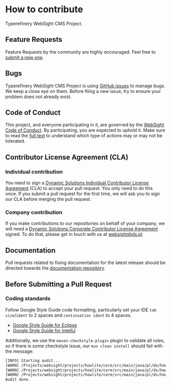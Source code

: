 # How to contribute
Typerefinery WebSight CMS Project.

## Feature Requests
Feature Requests by the community are highly encouraged. Feel free to [submit a new one](https://github.com/innovolve-ai/typerefinery-websight/issues/new?assignees=&labels=&template=feature_request.md&title=).

## Bugs
Typerefinery WebSight CMS Project is using [GitHub issues](https://github.com/innovolve-ai/typerefinery-websight/issues) to manage bugs. We keep a close eye on them. Before filing a new issue, try to ensure your problem does not already exist.

## Code of Conduct
This project, and everyone participating in it, are governed by the [WebSight Code of Conduct](CODE_OF_CONDUCT.md). By participating, you are expected to uphold it. Make sure to read the [full text](CODE_OF_CONDUCT.md) to understand which type of actions may or may not be tolerated.

## Contributor License Agreement (CLA)

### Individual contribution

You need to sign a [Dynamic Solutions Individual Contributor License Agreement](https://www.websight.io/product/cla/individual/v1/) (CLA) to accept your pull request. You only need to do this once. If you submit a pull request for the first time, we will ask you to sign our CLA before merging the pull request.

### Company contribution

If you make contributions to our repositories on behalf of your company, we will need a [Dynamic Solutions Corporate Contributor License Agreement](https://www.websight.io/product/cla/corporate/v1/) signed. To do that, please get in touch with us at [websight@ds.pl](mailto:websight@ds.pl).

## Documentation

Pull requests related to fixing documentation for the latest release should be directed towards the [documentation repository](https://github.com/websight-io/docs).

## Before Submitting a Pull Request

### Coding standards

Follow Google Style Guide code formatting, particularly set your IDE `tab size`/`ident` to 2 spaces 
and `continuation ident` to 4 spaces.
  - [Google Style Guide for Eclipse](https://raw.githubusercontent.com/google/styleguide/gh-pages/eclipse-java-google-style.xml)
  - [Google Style Guide for IntelliJ](https://raw.githubusercontent.com/google/styleguide/gh-pages/intellij-java-google-style.xml)

Additionally, we use the `maven-checkstyle-plugin` plugin to validate all rules, so if there is some
checkstyle issue, our `mvn clean install` should fail with the message:

```bash
[INFO] Starting audit...
[WARN] /Projects/websight/projects/howlite/core/src/main/java/pl/ds/howlite/components/models/AccordionItemComponent.java:12:8: 'member def modifier' has incorrect indentation level 7, expected level should be 2. [Indentation]
[WARN] /Projects/websight/projects/howlite/core/src/main/java/pl/ds/howlite/components/models/AccordionItemComponent.java:13:3: Annotation 'Inject' have incorrect indentation level 2, expected level should be 7. [AnnotationLocationVariables]
[WARN] /Projects/websight/projects/howlite/core/src/main/java/pl/ds/howlite/components/models/AccordionItemComponent.java:14:3: Annotation 'Default' have incorrect indentation level 2, expected level should be 7. [AnnotationLocationVariables]
Audit done.
```

